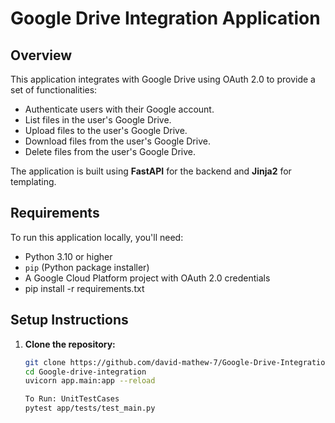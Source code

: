 # Google Drive Integration Application

## Overview

This application integrates with Google Drive using OAuth 2.0 to provide a set of functionalities:
- Authenticate users with their Google account.
- List files in the user's Google Drive.
- Upload files to the user's Google Drive.
- Download files from the user's Google Drive.
- Delete files from the user's Google Drive.

The application is built using **FastAPI** for the backend and **Jinja2** for templating.

## Requirements

To run this application locally, you'll need:

- Python 3.10 or higher
- `pip` (Python package installer)
- A Google Cloud Platform project with OAuth 2.0 credentials
- pip install -r requirements.txt


## Setup Instructions

1. **Clone the repository:**
   ```bash
   git clone https://github.com/david-mathew-7/Google-Drive-Integration.git
   cd Google-drive-integration
   uvicorn app.main:app --reload
   
   To Run: UnitTestCases
   pytest app/tests/test_main.py

